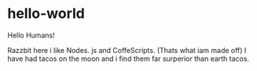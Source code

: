 # hello-world

Hello Humans!

Razzbit here i like Nodes. js and CoffeScripts. (Thats what iam made off)
I have had tacos on the moon and i find them far surperior than earth tacos.
